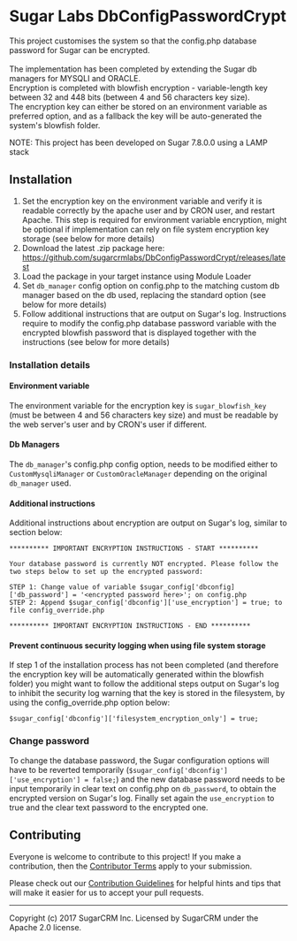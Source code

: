 # Sugar Labs DbConfigPasswordCrypt
This project customises the system so that the config.php database password for Sugar can be encrypted.<br/><br/>
The implementation has been completed by extending the Sugar db managers for MYSQLI and ORACLE.<br/>
Encryption is completed with blowfish encryption - variable-length key between 32 and 448 bits (between 4 and 56 characters key size).<br/>
The encryption key can either be stored on an environment variable as preferred option, and as a fallback the key will be auto-generated the system's blowfish folder.

NOTE: This project has been developed on Sugar 7.8.0.0 using a LAMP stack

## Installation

1. Set the encryption key on the environment variable and verify it is readable correctly by the apache user and by CRON user, and restart Apache. This step is required for environment variable encryption, might be optional if implementation can rely on file system encryption key storage (see below for more details)
2. Download the latest .zip package here: https://github.com/sugarcrmlabs/DbConfigPasswordCrypt/releases/latest
3. Load the package in your target instance using Module Loader
4. Set `db_manager` config option on config.php to the matching custom db manager based on the db used, replacing the standard option (see below for more details)
5. Follow additional instructions that are output on Sugar's log. Instructions require to modify the config.php database password variable with the encrypted blowfish password that is displayed together with the instructions (see below for more details)

### Installation details

#### Environment variable
The environment variable for the encryption key is `sugar_blowfish_key` (must be between 4 and 56 characters key size) and must be readable by the web server's user and by CRON's user if different.

#### Db Managers
The `db_manager`'s config.php config option, needs to be modified either to `CustomMysqliManager` or `CustomOracleManager` depending on the original `db_manager` used.

#### Additional instructions
Additional instructions about encryption are output on Sugar's log, similar to section below:

```
********** IMPORTANT ENCRYPTION INSTRUCTIONS - START **********

Your database password is currently NOT encrypted. Please follow the two steps below to set up the encrypted password:

STEP 1: Change value of variable $sugar_config['dbconfig]['db_password'] = '<encrypted password here>'; on config.php
STEP 2: Append $sugar_config['dbconfig']['use_encryption'] = true; to file config_override.php

********** IMPORTANT ENCRYPTION INSTRUCTIONS - END **********
```

#### Prevent continuous security logging when using file system storage
If step 1 of the installation process has not been completed (and therefore the encryption key will be automatically generated within the blowfish folder) you might want to follow the additional steps output on Sugar's log to inhibit the security log warning that the key is stored in the filesystem, by using the config_override.php option below:

`$sugar_config['dbconfig']['filesystem_encryption_only'] = true;`

### Change password

To change the database password, the Sugar configuration options will have to be reverted temporarily (`$sugar_config['dbconfig']['use_encryption'] = false;`) and the new database password needs to be input temporarily in clear text on config.php on `db_password`, to obtain the encrypted version on Sugar's log. Finally set again the `use_encryption` to true and the clear text password to the encrypted one.

## Contributing
Everyone is welcome to contribute to this project! If you make a contribution, then the [Contributor Terms](CONTRIBUTOR_TERMS.pdf) apply to your submission.

Please check out our [Contribution Guidelines](CONTRIBUTING.md) for helpful hints and tips that will make it easier for us to accept your pull requests.

-----
Copyright (c) 2017 SugarCRM Inc. Licensed by SugarCRM under the Apache 2.0 license.
